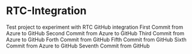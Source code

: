 # RTC-Integration
Test project to experiment with RTC GitHub integration
First Commit from Azure to GitHub
Second Commit from Azure to GitHub
Third Commit from Azure to GitHub
Forth Commit from GitHub
Fifth Commit from GitHub
Sixth Commit from Azure to GitHub
Seventh Commit from GitHub
